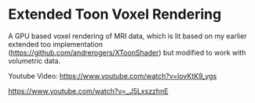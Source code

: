 # Extended Toon Voxel Rendering

A GPU based voxel rendering of MRI data, which is lit based on my earlier extended too implementation (https://github.com/andrerogers/XToonShader) but modified to work with volumetric data.

Youtube Video:
https://www.youtube.com/watch?v=lovKtK9_ygs

https://www.youtube.com/watch?v=_J5LxszzhnE
